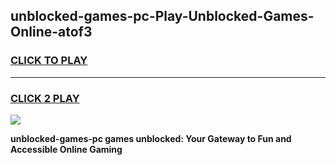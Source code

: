 
## unblocked-games-pc-Play-Unblocked-Games-Online-atof3
<h3>
<a href="https://premium76.site?title=unblocked-games-pc&ref=25A">CLICK TO PLAY</a></h3>
<hr>

<h3>
<a href="https://premium76.site?title=unblocked-games-pc&ref=25A">CLICK 2 PLAY</a>
  
</h3>

<a href="https://premium76.site?title=unblocked-games-pc&ref=25A"><img src="https://clearcache.store/games.png"></a>


**unblocked-games-pc games unblocked: Your Gateway to Fun and Accessible Online Gaming**
